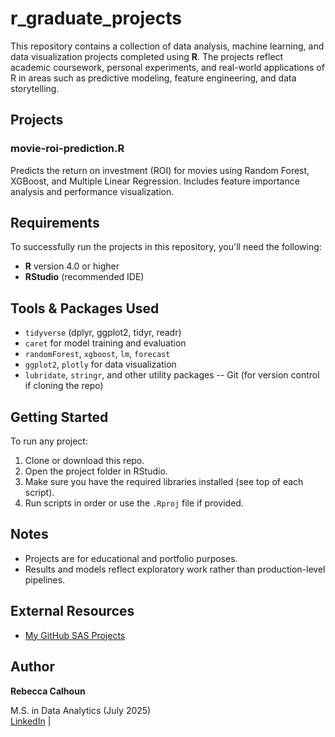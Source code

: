 # r_graduate_projects
This repository contains a collection of data analysis, machine learning, and data visualization projects completed using **R**. The projects reflect academic coursework, personal experiments, and real-world applications of R in areas such as predictive modeling, feature engineering, and data storytelling.

## Projects

### movie-roi-prediction.R
Predicts the return on investment (ROI) for movies using Random Forest, XGBoost, and Multiple Linear Regression. Includes feature importance analysis and performance visualization.

## Requirements
To successfully run the projects in this repository, you'll need the following:
- **R** version 4.0 or higher
- **RStudio** (recommended IDE)

## Tools & Packages Used

- `tidyverse` (dplyr, ggplot2, tidyr, readr)
- `caret` for model training and evaluation
- `randomForest`, `xgboost`, `lm`, `forecast`
- `ggplot2`, `plotly` for data visualization
- `lubridate`, `stringr`, and other utility packages
-- Git (for version control if cloning the repo)

## Getting Started

To run any project:
1. Clone or download this repo.
2. Open the project folder in RStudio.
3. Make sure you have the required libraries installed (see top of each script).
4. Run scripts in order or use the `.Rproj` file if provided.

##  Notes

- Projects are for educational and portfolio purposes.
- Results and models reflect exploratory work rather than production-level pipelines.

## External Resources

- [My GitHub SAS Projects](https://github.com/Rebecca-Calhoun/sas_graduate_projects/)

## Author
**Rebecca Calhoun**  

M.S. in Data Analytics (July 2025)  
 [LinkedIn](https://www.linkedin.com/in/rebecca-calhoun9/) | 

